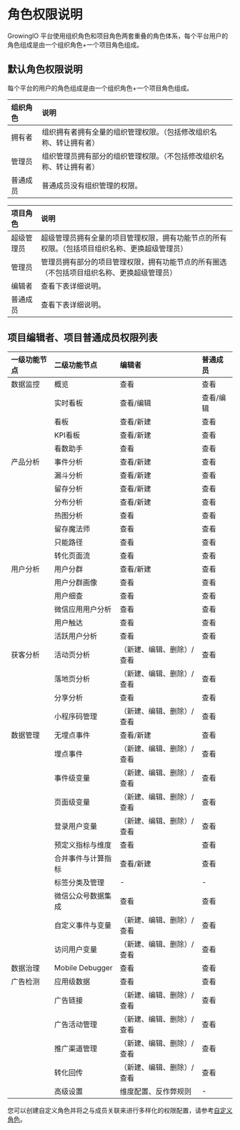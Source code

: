 # 角色权限说明

GrowingIO 平台使用组织角色和项目角色两套重叠的角色体系，每个平台用户的角色组成是由一个组织角色+一个项目角色组成。

## 默认角色权限说明

每个平台的用户的角色组成是由一个组织角色+一个项目角色组成。

| 组织角色 | 说明 |
| :--- | :--- |
| 拥有者 | 组织拥有者拥有全量的组织管理权限。（包括修改组织名称、转让拥有者） |
| 管理员 | 组织管理员拥有部分的组织管理权限。（不包括修改组织名称、转让拥有者） |
| 普通成员 | 普通成员没有组织管理的权限。 |

| 项目角色 | 说明 |
| :--- | :--- |
| 超级管理员 | 超级管理员拥有全量的项目管理权限，拥有功能节点的所有权限。（包括项目组织名称、更换超级管理员） |
| 管理员 | 管理员拥有部分的项目管理权限，拥有功能节点的所有圈选（不包括项目组织名称、更换超级管理员） |
| 编辑者 | 查看下表详细说明。 |
| 普通成员 | 查看下表详细说明。 |

## 项目编辑者、项目普通成员权限列表

| 一级功能节点 | 二级功能节点 | 编辑者 | 普通成员 |
| :--- | :--- | :--- | :--- |
| 数据监控 | 概览 | 查看 | 查看 |
|  | 实时看板 | 查看/编辑 | 查看/编辑 |
|  | 看板 | 查看/新建 | 查看 |
|  | KPI看板 | 查看/新建 | 查看 |
|  | 看数助手 | 查看 | 查看 |
| 产品分析 | 事件分析 | 查看/新建 | 查看 |
|  | 漏斗分析 | 查看/新建 | 查看 |
|  | 留存分析 | 查看/新建 | 查看 |
|  | 分布分析 | 查看/新建 | 查看 |
|  | 热图分析 | 查看 | 查看 |
|  | 留存魔法师 | 查看 | 查看 |
|  | 只能路径 | 查看 | 查看 |
|  | 转化页面流 | 查看 | 查看 |
| 用户分析 | 用户分群 | 查看/新建 | 查看 |
|  | 用户分群画像 | 查看 | 查看 |
|  | 用户细查 | 查看 | 查看 |
|  | 微信应用用户分析 | 查看 | 查看 |
|  | 用户触达 | 查看 | 查看 |
|  | 活跃用户分析 | 查看 | 查看 |
| 获客分析 | 活动页分析 | （新建、编辑、删除）/查看 | 查看 |
|  | 落地页分析 | （新建、编辑、删除）/查看 | 查看 |
|  | 分享分析 | 查看 | 查看 |
|  | 小程序码管理 | （新建、编辑、删除）/查看 | 查看 |
| 数据管理 | 无埋点事件 | 查看/新建 | 查看 |
|  | 埋点事件 | （新建、编辑、删除）/查看 | 查看 |
|  | 事件级变量 | （新建、编辑、删除）/查看 | 查看 |
|  | 页面级变量 | （新建、编辑、删除）/查看 | 查看 |
|  | 登录用户变量 | （新建、编辑、删除）/查看 | 查看 |
|  | 预定义指标与维度 | 查看 | 查看 |
|  | 合并事件与计算指标 | 查看/新建 | 查看 |
|  | 标签分类及管理 | - | - |
|  | 微信公众号数据集成 | 查看 | 查看 |
|  | 自定义事件与变量 | （新建、编辑、删除）/查看 | 查看 |
|  | 访问用户变量 | （新建、编辑、删除）/查看 | 查看 |
| 数据治理 | Mobile Debugger | 查看 | 查看 |
| 广告检测 | 应用级数据 | 查看 | 查看 |
|  | 广告链接 | （新建、编辑、删除）/查看 | 查看 |
|  | 广告活动管理 | （新建、编辑、删除）/查看 | 查看 |
|  | 推广渠道管理 | （新建、编辑、删除）/查看 | 查看 |
|  | 转化回传 | （新建、编辑、删除）/查看 | 查看 |
|  | 高级设置 | 维度配置、反作弊规则 | - |

您可以创建自定义角色并将之与成员关联来进行多样化的权限配置，请参考[自定义角色](../product-manual/sysmanage/projectmange/project-member.md#zi-ding-yi-xiang-mu-jiao-se)。

